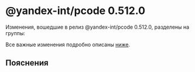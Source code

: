 # @yandex-int/pcode 0.512.0

<!-- ЧЕЛОВЕЧЕСКОЕ ВСТУПЛЕНИЕ -->

Изменения, вошедшие в релиз @yandex-int/pcode 0.512.0, разделены на группы:

Все важные изменения подробно описаны [ниже](#Пояснения).

## Пояснения

